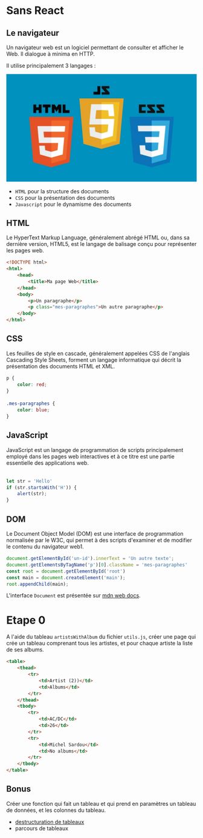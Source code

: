 # Sans React

## Le navigateur

Un navigateur web est un logiciel permettant de consulter et afficher le Web. Il dialogue à minima en HTTP.

Il utilise principalement 3 langages :

![htmlcssjs](../assets/img/html-css-js.jpg)

- `HTML` pour la structure des documents
- `CSS` pour la présentation des documents
- `Javascript` pour le dynamisme des documents


## HTML

Le HyperText Markup Language, généralement abrégé HTML ou, dans sa dernière version, HTML5, est le langage de balisage conçu pour représenter les pages web.


```html
<!DOCTYPE html>
<html>
    <head>
        <title>Ma page Web</title>
    </head>
    <body>
        <p>Un paragraphe</p>
        <p class="mes-paragraphes">Un autre paragraphe</p>
    </body>
</html>
```

## CSS

Les feuilles de style en cascade, généralement appelées CSS de l'anglais Cascading Style Sheets, forment un langage informatique qui décrit la présentation des documents HTML et XML.

```css
p {
    color: red;
}

.mes-paragraphes {
    color: blue;
}
```


## JavaScript

JavaScript est un langage de programmation de scripts principalement employé dans les pages web interactives et à ce titre est une partie essentielle des applications web.

```js

let str = 'Hello'
if (str.startsWith('H')) {
    alert(str);
}

```

## DOM

Le Document Object Model (DOM) est une interface de programmation normalisée par le W3C, qui permet à des scripts d'examiner et de modifier le contenu du navigateur web1.

```js
document.getElementById('un-id').innerText = 'Un autre texte';
document.getElementsByTagName('p')[0].className = 'mes-paragraphes'
const root = document.getElementById('root')
const main = document.createElement('main');
root.appendChild(main);
```

L'interface `Document` est présentée sur [mdn web docs](https://developer.mozilla.org/fr/docs/Web/API/Document).

# Etape 0

A l'aide du tableau `artistsWithAlbum` du fichier `utils.js`, créer une page qui crée un tableau comprenant tous les artistes, et pour chaque artiste la liste de ses albums.

```html
<table>
    <thead>
        <tr>
            <td>Artist (2))</td>
            <td>Albums</td>
        </tr>
    </thead>
    <tbody>
        <tr>
            <td>AC/DC</td>
            <td>26</td>
        </tr>
        <tr>
            <td>Michel Sardou</td>
            <td>No albums</td>
        </tr>
    </tbody>
</table>
```

## Bonus

Créer une fonction qui fait un tableau et qui prend en paramètres un tableau de données, et les colonnes du tableau.

- [destructuration de tableaux](https://developer.mozilla.org/en-US/docs/Web/JavaScript/Reference/Operators/Destructuring_assignment)
- parcours de tableaux